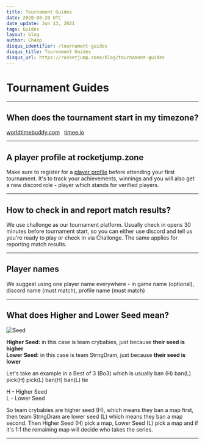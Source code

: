 ```yaml
---
title: Tournament Guides
date: 2020-08-20 UTC
date_update: Jun 13, 2021
tags: Guides
layout: blog
author: Ch4mp
disqus_identifier: /tournament-guides
disqus_title: Tournament Guides
disqus_url: https://rocketjump.zone/blog/tournament-guides
---
```


<h1 class="w3-center">Tournament Guides</h1>

<hr>

<h2 class="w3-center">When does the tournament start in my timezone?</h2>
<p class="w3-center">
<a href="https://www.worldtimebuddy.com/" target="_blank">worldtimebuddy.com</a>&nbsp;&nbsp; <a href="https://timee.io/" target="_blank">timee.io</a>
</p>
<hr>

<h2 class="w3-center">A player profile at rocketjump.zone</h2>

<p class="w3-center">Make sure to register for a <a href="https://rocketjump.zone/new-player" target="_blank">player profile</a> before attending your first tournament. It's to track your achievements, winnings and you will also get a new discord role - player which stands for verified players. </p>

<hr>

<h2 class="w3-center">How to check in and report match results?</h2>
<p class="w3-center">We use challonge as our tournament platform. Usually check in opens 30 minutes before tournament start, so you can either use discord and tell us you're ready to play or check in via Challonge. The same applies for reporting match results.</p>

<hr>

<h2 class="w3-center">Player names</h2>
<p class="w3-center">We suggest using one player name everywhere - in game name (optional), discord name (must match), profile name (must match)</p>
<hr>

<h2 class="w3-center" id="seeds">What does Higher and Lower Seed mean?</h2>
<img src="../../images/seed.png" alt="Seed">

**Higher Seed:** in this case is team crybabies, just because **their seed is higher**  
**Lower Seed:** in this case is team StrngDram, just because **their seed is lower**  

Let's take an example in a Best of 3 (Bo3) which is usually ban (H) ban(L) pick(H) pick(L) ban(H) ban(L) tie  

H - Higher Seed  
L - Lower Seed  

So team crybabies are higher seed (H), which means they ban a map first, then team StrngDram are lower seed (L) which means they ban a map second. Then Higher Seed (H) pick a map, Lower Seed (L) pick a map and if it's 1:1 the remaining map will decide who takes the series.

<hr>
